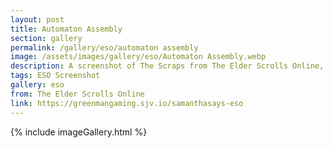 ```yaml
---
layout: post
title: Automaton Assembly
section: gallery
permalink: /gallery/eso/automaton assembly
image: /assets/images/gallery/eso/Automaton Assembly.webp
description: A screenshot of The Scraps from The Elder Scrolls Online, taken by Samantha Says.
tags: ESO Screenshot
gallery: eso
from: The Elder Scrolls Online
link: https://greenmangaming.sjv.io/samanthasays-eso
---
```

{% include imageGallery.html %}